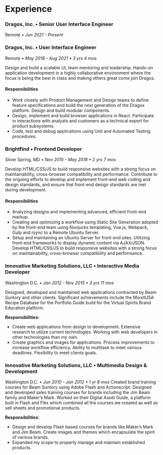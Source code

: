# Experience

### Dragos, Inc. • Senior User Interface Engineer

Remote • _Jun 2021 - Present_

### Dragos, Inc. • User Interface Engineer

Remote • _May 2018 - Aug 2021 • 3 yrs 4 mos_

Design and build a scalable UI, team mentoring and leadership. Hands-on application development in a highly collaborative environment where the focus is being the best in class and making others great come join Dragos.

#### Responsibilities

- Work closely with Product Management and Design teams to define feature specifications and build the next generation of the Dragos platform. Design and build modular components.
- Design, implement and build browser applications in React. Participate in interactions with analysts and customers as a technical expert for product subsystems.
- Code, test and debug applications using Unit and Automated Testing procedures.

### Brightfind • Frontend Developer

Silver Spring, MD • _Nov 2015 - May 2018 • 2 yrs 7 mos_

Develop HTML/CSS/JS to build responsive websites with a strong focus on maintainability, cross-browser compatibility and performance. Contribute to the ongoing efforts to develop and implement front-end web coding and design standards, and ensure that front-end design standards are met during development.

#### Responsibilities

- Analyzing designs and implementing advanced, efficient front-end markup.
- Creating and optimizing a workflow using Static Site Generation adopted by the front-end team using Nunjucks templating, Vue.js, Webpack, Gulp and rsync to a Remote Ubuntu Server.
- Setup and maintaining an Ubuntu Server for front-end sites. Utilizing front-end frameworks to display dynamic content via AJAX/JSON. Develop HTML/CSS/JS to build responsive websites with a strong focus on maintainability, cross-browser compatibility and performance.

### Innovative Marketing Solutions, LLC • Interactive Media Developer

Washington D.C. • _Jan 2012 - Nov 2015 • 3 yrs 11 mos_

Designed, developed and maintained web applications contracted by Beam Suntory and other clients. Significant achievements include the MixxitUSA Recipe Database for the Portfolio Guide build for the Virtual Spirits Brand Education platform.

**Responsibilities:**

- Create web applications from design to development. Extensive research to utilize current technologies. Working with web developers in other technologies than my own.
- Create graphics and images for applications. Process improvements to increase workflow efficiency. Ability to multitask to meet various deadlines. Flexibility to meet clients goals.

### Innovative Marketing Solutions, LLC • Multimedia Design & Development

Washington D.C. • _Jun 2010 - Jan 2012 • 1 yr 8 mos_
Created brand training courses for Beam Suntory using Adobe Flash and Actionscript. Designed and developed sales training courses for brands including the Jim Beam family and Maker’s Mark. Worked on their Digital Asset Guide, a platform built in Flash and Flex which combined all the courses we created as well as sell sheets and promotional products.

**Responsibilities:**

- Design and develop Flash based courses for brands like Maker’s Mark and Jim Beam. Create images and themes which encapsulate the spirit of various brands.
- Expanded my scope to properly manage and maintain established products.
